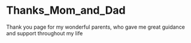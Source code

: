 # Thanks_Mom_and_Dad
Thank you page for my wonderful parents, who gave me great guidance and support throughout my life
